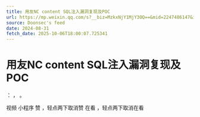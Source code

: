 ```yaml
---
title: 用友NC content SQL注入漏洞复现及POC
url: https://mp.weixin.qq.com/s?__biz=MzkxNjY1MjY3OQ==&mid=2247486147&idx=1&sn=822651cb451034705849a80796bff580
source: Doonsec's feed
date: 2024-08-31
fetch_date: 2025-10-06T18:00:07.725341
---
```


# 用友NC content SQL注入漏洞复现及POC

：
，
。

视频
小程序
赞
，轻点两下取消赞
在看
，轻点两下取消在看